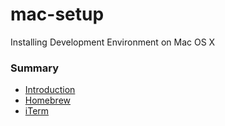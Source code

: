 # mac-setup
Installing Development Environment on Mac OS X 

### Summary
* [Introduction](README.md)
* [Homebrew](Homebrew.md)
* [iTerm](iTerm.md)

